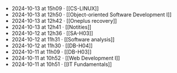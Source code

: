 - 2024-10-13 at 15h09 · [[CS-LINUX]]
- 2024-10-13 at 12h50 · [[Object-oriented Software Development I]]
- 2024-10-13 at 12h42 · [[Oneplus recovery]]
- 2024-10-13 at 12h41 · [[Notities]]
- 2024-10-12 at 12h36 · [[SA-H03]]
- 2024-10-12 at 11h31 · [[Software analysis]]
- 2024-10-12 at 11h30 · [[DB-H04]]
- 2024-10-11 at 11h09 · [[DB-H03]]
- 2024-10-11 at 10h52 · [[Web Development I]]
- 2024-10-11 at 10h51 · [[IT Fundamentals]]

